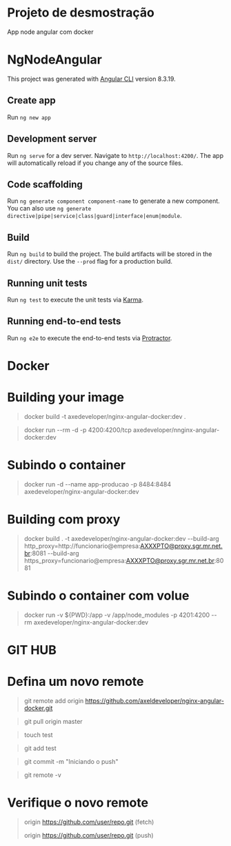 # Projeto de desmostração 
App node angular com docker 


# NgNodeAngular
This project was generated with [Angular CLI](https://github.com/angular/angular-cli) version 8.3.19.


## Create app 
Run `ng new app`


## Development server

Run `ng serve` for a dev server. Navigate to `http://localhost:4200/`. The app will automatically reload if you change any of the source files.

## Code scaffolding

Run `ng generate component component-name` to generate a new component. You can also use `ng generate directive|pipe|service|class|guard|interface|enum|module`.

## Build

Run `ng build` to build the project. The build artifacts will be stored in the `dist/` directory. Use the `--prod` flag for a production build.

## Running unit tests

Run `ng test` to execute the unit tests via [Karma](https://karma-runner.github.io).

## Running end-to-end tests

Run `ng e2e` to execute the end-to-end tests via [Protractor](http://www.protractortest.org/).

# Docker
# Building your image
> docker build -t  axedeveloper/nginx-angular-docker:dev .

> docker run --rm -d -p 4200:4200/tcp axedeveloper/nnginx-angular-docker:dev


# Subindo o container
> docker run -d --name app-producao -p 8484:8484 axedeveloper/nginx-angular-docker:dev                                    

# Building com proxy
> docker build . -t axedeveloper/nginx-angular-docker:dev --build-arg http_proxy=http://funcionario@empresa:AXXXPTO@proxy.sgr.mr.net.br:8081 --build-arg https_proxy=funcionario@empresa:AXXXPTO@proxy.sgr.mr.net.br:8081



# Subindo o container com volue
> docker run -v ${PWD}:/app -v /app/node_modules -p 4201:4200 --rm axedeveloper/nginx-angular-docker:dev


# GIT HUB

# Defina um novo remote
> git remote add origin https://github.com/axeldeveloper/nginx-angular-docker.git

> git pull origin master
 
> touch test

> git add test

> git commit -m "Iniciando o push"

> git remote -v



# Verifique  o novo remote
> origin  https://github.com/user/repo.git (fetch)
> 
> origin  https://github.com/user/repo.git (push)